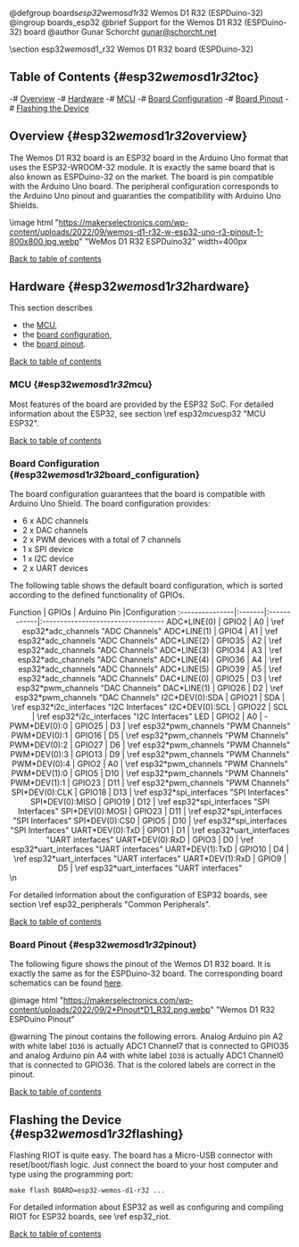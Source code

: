 @defgroup    boards*esp32*wemos*d1*r32 Wemos D1 R32 (ESPDuino-32)
@ingroup     boards_esp32
@brief       Support for the Wemos D1 R32 (ESPDuino-32) board
@author      Gunar Schorcht <gunar@schorcht.net>

\section esp32*wemos*d1_r32 Wemos D1 R32 board (ESPDuino-32)

## Table of Contents {#esp32*wemos*d1*r32*toc}

-# [Overview](#esp32*wemos*d1*r32*overview)
-# [Hardware](#esp32*wemos*d1*r32*hardware)
    -# [MCU](#esp32_wemos_d1_r32_mcu)
    -# [Board Configuration](#esp32_wemos_d1_r32_board_configuration)
    -# [Board Pinout](#esp32_wemos_d1_r32_pinout)
-# [Flashing the Device](#esp32*wemos*d1*r32*flashing)

## Overview {#esp32*wemos*d1*r32*overview}

The Wemos D1 R32 board is an ESP32 board in the Arduino Uno format that uses the
ESP32-WROOM-32 module. It is exactly the same board that is also known as
ESPDuino-32 on the market. The board is pin compatible with the Arduino Uno
board. The peripheral configuration corresponds to the Arduino Uno pinout and
guaranties the compatibility with Arduino Uno Shields.

\image html "https://makerselectronics.com/wp-content/uploads/2022/09/wemos-d1-r32-w-esp32-uno-r3-pinout-1-800x800.jpg.webp" "WeMos D1 R32 ESPDuino32" width=400px

[Back to table of contents](#esp32*wemos*d1*r32*toc)

## Hardware {#esp32*wemos*d1*r32*hardware}

This section describes

- the [MCU](#esp32*wemos*d1*r32*mcu),
- the [board configuration](#esp32*wemos*d1*r32*board_configuration),
- the [board pinout](#esp32*wemos*d1*r32*pinout).

[Back to table of contents](#esp32*wemos*d1*r32*toc)

### MCU {#esp32*wemos*d1*r32*mcu}

Most features of the board are provided by the ESP32 SoC. For detailed
information about the ESP32, see section \ref esp32*mcu*esp32 "MCU ESP32".

[Back to table of contents](#esp32*wemos*d1*r32*toc)

### Board Configuration {#esp32*wemos*d1*r32*board_configuration}

The board configuration guarantees that the board is compatible with Arduino
Uno Shield. The board configuration provides:

- 6 x ADC channels
- 2 x DAC channels
- 2 x PWM devices with a total of 7 channels
- 1 x SPI device
- 1 x I2C device
- 2 x UART devices

The following table shows the default board configuration, which is sorted
according to the defined functionality of GPIOs.

<center>
Function        | GPIOs  | Arduino Pin |Configuration
:---------------|:-------|:------------|:----------------------------------
ADC*LINE(0)     | GPIO2  | A0          | \ref esp32*adc_channels "ADC Channels"
ADC*LINE(1)     | GPIO4  | A1          | \ref esp32*adc_channels "ADC Channels"
ADC*LINE(2)     | GPIO35 | A2          | \ref esp32*adc_channels "ADC Channels"
ADC*LINE(3)     | GPIO34 | A3          | \ref esp32*adc_channels "ADC Channels"
ADC*LINE(4)     | GPIO36 | A4          | \ref esp32*adc_channels "ADC Channels"
ADC*LINE(5)     | GPIO39 | A5          | \ref esp32*adc_channels "ADC Channels"
DAC*LINE(0)     | GPIO25 | D3          | \ref esp32*pwm_channels "DAC Channels"
DAC*LINE(1)     | GPIO26 | D2          | \ref esp32*pwm_channels "DAC Channels"
I2C*DEV(0):SDA  | GPIO21 | SDA         | \ref esp32*i2c_interfaces "I2C Interfaces"
I2C*DEV(0):SCL  | GPIO22 | SCL         | \ref esp32*i2c_interfaces "I2C Interfaces"
LED             | GPIO2  | A0          | -
PWM*DEV(0):0    | GPIO25 | D3          | \ref esp32*pwm_channels "PWM Channels"
PWM*DEV(0):1    | GPIO16 | D5          | \ref esp32*pwm_channels "PWM Channels"
PWM*DEV(0):2    | GPIO27 | D6          | \ref esp32*pwm_channels "PWM Channels"
PWM*DEV(0):3    | GPIO13 | D9          | \ref esp32*pwm_channels "PWM Channels"
PWM*DEV(0):4    | GPIO2  | A0          | \ref esp32*pwm_channels "PWM Channels"
PWM*DEV(1):0    | GPIO5  | D10         | \ref esp32*pwm_channels "PWM Channels"
PWM*DEV(1):1    | GPIO23 | D11         | \ref esp32*pwm_channels "PWM Channels"
SPI*DEV(0):CLK  | GPIO18 | D13         | \ref esp32*spi_interfaces "SPI Interfaces"
SPI*DEV(0):MISO | GPIO19 | D12         | \ref esp32*spi_interfaces "SPI Interfaces"
SPI*DEV(0):MOSI | GPIO23 | D11         | \ref esp32*spi_interfaces "SPI Interfaces"
SPI*DEV(0):CS0  | GPIO5  | D10         | \ref esp32*spi_interfaces "SPI Interfaces"
UART*DEV(0):TxD | GPIO1  | D1          | \ref esp32*uart_interfaces "UART interfaces"
UART*DEV(0):RxD | GPIO3  | D0          | \ref esp32*uart_interfaces "UART interfaces"
UART*DEV(1):TxD | GPIO10 | D4          | \ref esp32*uart_interfaces "UART interfaces"
UART*DEV(1):RxD | GPIO9  | D5          | \ref esp32*uart_interfaces "UART interfaces"
</center>
\n

For detailed information about the configuration of ESP32 boards, see
section \ref esp32_peripherals "Common Peripherals".

[Back to table of contents](#esp32*wemos*d1*r32*toc)

### Board Pinout {#esp32*wemos*d1*r32*pinout}

The following figure shows the pinout of the Wemos D1 R32 board. It is exactly
the same as for the ESPDuino-32 board. The corresponding board schematics can
be found
[here](https://gitlab.com/gschorcht/RIOT.wiki-Images/raw/master/esp32/Wemos-D1-R32_Schematic.pdf).

@image html "https://makerselectronics.com/wp-content/uploads/2022/09/2*Pinout*D1_R32.png.webp" "Wemos D1 R32 ESPDuino Pinout"

@warning The pinout contains the following errors.
         Analog Arduino pin A2 with white label `IO36` is actually ADC1 Channel7
         that is connected to GPIO35 and analog Arduino pin A4 with white label
         `IO38` is actually ADC1 Channel0 that is connected to GPIO36. That is
         the colored labels are correct in the pinout.

[Back to table of contents](#esp32*wemos*d1*r32*toc)

## Flashing the Device {#esp32*wemos*d1*r32*flashing}

Flashing RIOT is quite easy. The board has a Micro-USB connector with
reset/boot/flash logic. Just connect the board to your host computer
and type using the programming port:
~~~~~~~~~~~~~~~~~~~~~~~~~~~~~~~~~~~~~~~~~~~~~~~~~~~~~~~~~~~~~~~~~~~~~~~~~~
make flash BOARD=esp32-wemos-d1-r32 ...
~~~~~~~~~~~~~~~~~~~~~~~~~~~~~~~~~~~~~~~~~~~~~~~~~~~~~~~~~~~~~~~~~~~~~~~~~~
For detailed information about ESP32 as well as configuring and compiling
RIOT for ESP32 boards, see \ref esp32_riot.

[Back to table of contents](#esp32*wemos*d1*r32*toc)

